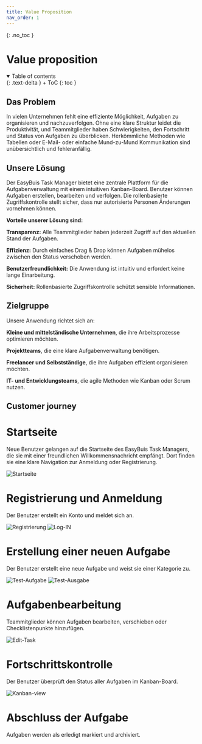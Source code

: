 ```yaml
---
title: Value Proposition
nav_order: 1
---
```



{: .no_toc }
# Value proposition

<details open markdown="block">
{: .text-delta }
<summary>Table of contents</summary>
+ ToC
{: toc }
</details>

## Das Problem

In vielen Unternehmen fehlt eine effiziente Möglichkeit, Aufgaben zu organisieren und nachzuverfolgen. Ohne eine klare Struktur leidet die Produktivität, und Teammitglieder haben Schwierigkeiten, den Fortschritt und Status von Aufgaben zu überblicken. Herkömmliche Methoden wie Tabellen oder E-Mail- oder einfache Mund-zu-Mund Kommunikation sind unübersichtlich und fehleranfällig.

## Unsere Lösung

Der EasyBuis Task Manager bietet eine zentrale Plattform für die Aufgabenverwaltung mit einem intuitiven Kanban-Board. Benutzer können Aufgaben erstellen, bearbeiten und verfolgen. Die rollenbasierte Zugriffskontrolle stellt sicher, dass nur autorisierte Personen Änderungen vornehmen können.

**Vorteile unserer Lösung sind:**

**Transparenz:** Alle Teammitglieder haben jederzeit Zugriff auf den aktuellen Stand der Aufgaben.

**Effizienz:** Durch einfaches Drag & Drop können Aufgaben mühelos zwischen den Status verschoben werden.

**Benutzerfreundlichkeit:** Die Anwendung ist intuitiv und erfordert keine lange Einarbeitung.

**Sicherheit:** Rollenbasierte Zugriffskontrolle schützt sensible Informationen.

## Zielgruppe

Unsere Anwendung richtet sich an:

**Kleine und mittelständische Unternehmen**, die ihre Arbeitsprozesse optimieren möchten.

**Projektteams**, die eine klare Aufgabenverwaltung benötigen.

**Freelancer und Selbstständige**, die ihre Aufgaben effizient organisieren möchten.

**IT- und Entwicklungsteams**, die agile Methoden wie Kanban oder Scrum nutzen.

## Customer journey

# Startseite

 Neue Benutzer gelangen auf die Startseite des EasyBuis Task Managers, die sie mit einer freundlichen Willkommensnachricht empfängt. Dort finden sie eine klare Navigation zur Anmeldung oder Registrierung.

![Startseite](images\Startseite.png)



# Registrierung und Anmeldung

 Der Benutzer erstellt ein Konto und meldet sich an.

![Registrierung](images\Registrierung.png)
![Log-IN](images\Log-In.png)


# Erstellung einer neuen Aufgabe
 Der Benutzer erstellt eine neue Aufgabe und weist sie einer Kategorie zu.

![Test-Aufgabe](images\Test-Aufgabe.png)
![Test-Ausgabe](images\Test-Ausgabe.png)


# Aufgabenbearbeitung 
Teammitglieder können Aufgaben bearbeiten, verschieben oder Checklistenpunkte hinzufügen.

![Edit-Task](images\Edit-Task.png)


# Fortschrittskontrolle

Der Benutzer überprüft den Status aller Aufgaben im Kanban-Board.

![Kanban-view](images\Kanban-view.png)


# Abschluss der Aufgabe

Aufgaben werden als erledigt markiert und archiviert.
